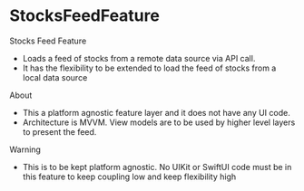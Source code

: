 # StocksFeedFeature

Stocks Feed Feature 
* Loads a feed of stocks from a remote data source via API call.
* It has the flexibility to be extended to load the feed of stocks from a local data source

About 
* This a platform agnostic feature layer and it does not have any UI code.
* Architecture is MVVM. View models are to be used by higher level layers to present the feed.

Warning 
* This is to be kept platform agnostic. No UIKit or SwiftUI code must be in this feature to keep coupling low and keep flexibility high
